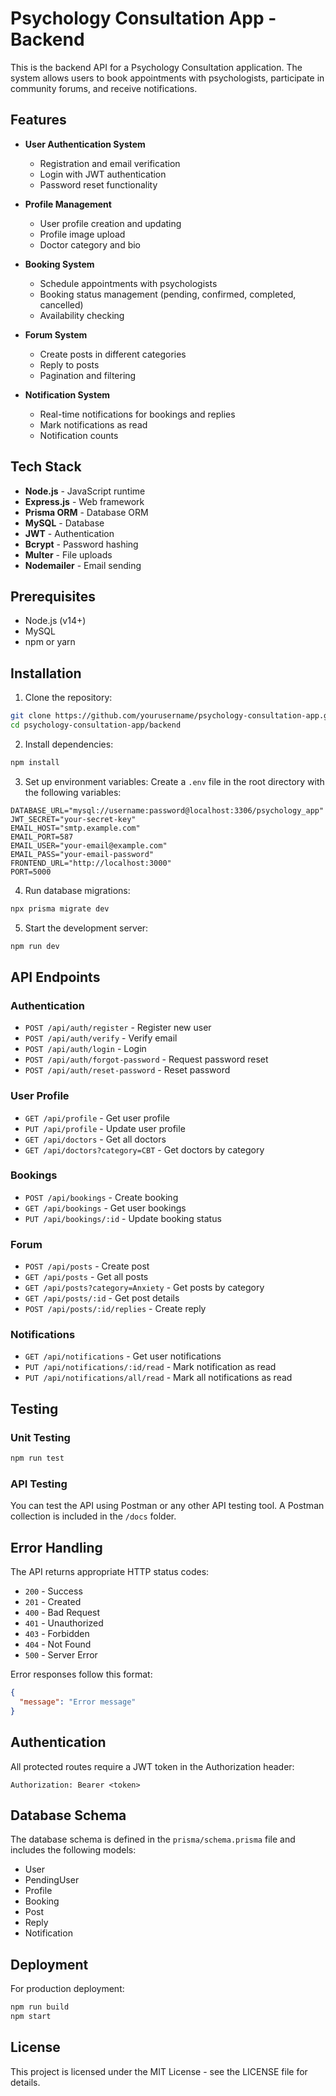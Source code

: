 # Psychology Consultation App - Backend

This is the backend API for a Psychology Consultation application. The system allows users to book appointments with psychologists, participate in community forums, and receive notifications.

## Features

- **User Authentication System**
  - Registration and email verification
  - Login with JWT authentication
  - Password reset functionality

- **Profile Management**
  - User profile creation and updating
  - Profile image upload
  - Doctor category and bio

- **Booking System**
  - Schedule appointments with psychologists
  - Booking status management (pending, confirmed, completed, cancelled)
  - Availability checking

- **Forum System**
  - Create posts in different categories
  - Reply to posts
  - Pagination and filtering

- **Notification System**
  - Real-time notifications for bookings and replies
  - Mark notifications as read
  - Notification counts

## Tech Stack

- **Node.js** - JavaScript runtime
- **Express.js** - Web framework
- **Prisma ORM** - Database ORM
- **MySQL** - Database
- **JWT** - Authentication
- **Bcrypt** - Password hashing
- **Multer** - File uploads
- **Nodemailer** - Email sending

## Prerequisites

- Node.js (v14+)
- MySQL
- npm or yarn

## Installation

1. Clone the repository:
```bash
git clone https://github.com/yourusername/psychology-consultation-app.git
cd psychology-consultation-app/backend
```

2. Install dependencies:
```bash
npm install
```

3. Set up environment variables:
   Create a `.env` file in the root directory with the following variables:
```
DATABASE_URL="mysql://username:password@localhost:3306/psychology_app"
JWT_SECRET="your-secret-key"
EMAIL_HOST="smtp.example.com"
EMAIL_PORT=587
EMAIL_USER="your-email@example.com"
EMAIL_PASS="your-email-password"
FRONTEND_URL="http://localhost:3000"
PORT=5000
```

4. Run database migrations:
```bash
npx prisma migrate dev
```

5. Start the development server:
```bash
npm run dev
```

## API Endpoints

### Authentication
- `POST /api/auth/register` - Register new user
- `POST /api/auth/verify` - Verify email
- `POST /api/auth/login` - Login
- `POST /api/auth/forgot-password` - Request password reset
- `POST /api/auth/reset-password` - Reset password

### User Profile
- `GET /api/profile` - Get user profile
- `PUT /api/profile` - Update user profile
- `GET /api/doctors` - Get all doctors
- `GET /api/doctors?category=CBT` - Get doctors by category

### Bookings
- `POST /api/bookings` - Create booking
- `GET /api/bookings` - Get user bookings
- `PUT /api/bookings/:id` - Update booking status

### Forum
- `POST /api/posts` - Create post
- `GET /api/posts` - Get all posts
- `GET /api/posts?category=Anxiety` - Get posts by category
- `GET /api/posts/:id` - Get post details
- `POST /api/posts/:id/replies` - Create reply

### Notifications
- `GET /api/notifications` - Get user notifications
- `PUT /api/notifications/:id/read` - Mark notification as read
- `PUT /api/notifications/all/read` - Mark all notifications as read

## Testing

### Unit Testing
```bash
npm run test
```

### API Testing
You can test the API using Postman or any other API testing tool. A Postman collection is included in the `/docs` folder.

## Error Handling

The API returns appropriate HTTP status codes:
- `200` - Success
- `201` - Created
- `400` - Bad Request
- `401` - Unauthorized
- `403` - Forbidden
- `404` - Not Found
- `500` - Server Error

Error responses follow this format:
```json
{
  "message": "Error message"
}
```

## Authentication

All protected routes require a JWT token in the Authorization header:
```
Authorization: Bearer <token>
```

## Database Schema

The database schema is defined in the `prisma/schema.prisma` file and includes the following models:
- User
- PendingUser
- Profile
- Booking
- Post
- Reply
- Notification

## Deployment

For production deployment:
```bash
npm run build
npm start
```

## License

This project is licensed under the MIT License - see the LICENSE file for details.
